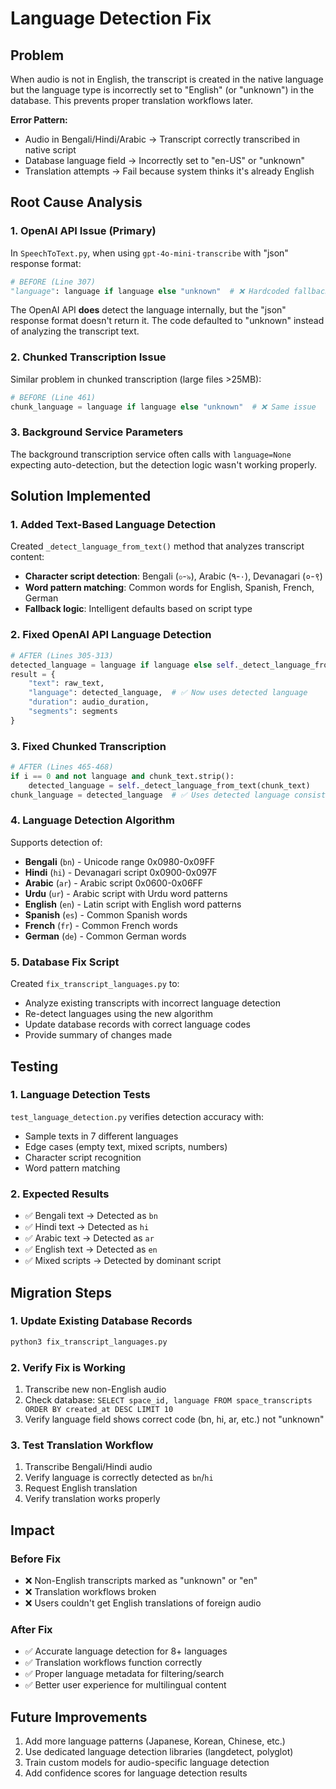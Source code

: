 # Language Detection Fix

## Problem
When audio is not in English, the transcript is created in the native language but the language type is incorrectly set to "English" (or "unknown") in the database. This prevents proper translation workflows later.

**Error Pattern:**
- Audio in Bengali/Hindi/Arabic → Transcript correctly transcribed in native script
- Database language field → Incorrectly set to "en-US" or "unknown"  
- Translation attempts → Fail because system thinks it's already English

## Root Cause Analysis

### 1. OpenAI API Issue (Primary)
In `SpeechToText.py`, when using `gpt-4o-mini-transcribe` with "json" response format:
```python
# BEFORE (Line 307)
"language": language if language else "unknown"  # ❌ Hardcoded fallback
```

The OpenAI API **does** detect the language internally, but the "json" response format doesn't return it. The code defaulted to "unknown" instead of analyzing the transcript text.

### 2. Chunked Transcription Issue
Similar problem in chunked transcription (large files >25MB):
```python
# BEFORE (Line 461)  
chunk_language = language if language else "unknown"  # ❌ Same issue
```

### 3. Background Service Parameters
The background transcription service often calls with `language=None` expecting auto-detection, but the detection logic wasn't working properly.

## Solution Implemented

### 1. Added Text-Based Language Detection
Created `_detect_language_from_text()` method that analyzes transcript content:
- **Character script detection**: Bengali (০-৯), Arabic (٠-٩), Devanagari (०-९)
- **Word pattern matching**: Common words for English, Spanish, French, German
- **Fallback logic**: Intelligent defaults based on script type

### 2. Fixed OpenAI API Language Detection
```python
# AFTER (Lines 305-313)
detected_language = language if language else self._detect_language_from_text(raw_text)
result = {
    "text": raw_text,
    "language": detected_language,  # ✅ Now uses detected language
    "duration": audio_duration,
    "segments": segments
}
```

### 3. Fixed Chunked Transcription
```python
# AFTER (Lines 465-468)
if i == 0 and not language and chunk_text.strip():
    detected_language = self._detect_language_from_text(chunk_text)
chunk_language = detected_language  # ✅ Uses detected language consistently
```

### 4. Language Detection Algorithm
Supports detection of:
- **Bengali** (`bn`) - Unicode range 0x0980-0x09FF
- **Hindi** (`hi`) - Devanagari script 0x0900-0x097F
- **Arabic** (`ar`) - Arabic script 0x0600-0x06FF  
- **Urdu** (`ur`) - Arabic script with Urdu word patterns
- **English** (`en`) - Latin script with English word patterns
- **Spanish** (`es`) - Common Spanish words
- **French** (`fr`) - Common French words
- **German** (`de`) - Common German words

### 5. Database Fix Script
Created `fix_transcript_languages.py` to:
- Analyze existing transcripts with incorrect language detection
- Re-detect languages using the new algorithm
- Update database records with correct language codes
- Provide summary of changes made

## Testing

### 1. Language Detection Tests
`test_language_detection.py` verifies detection accuracy with:
- Sample texts in 7 different languages
- Edge cases (empty text, mixed scripts, numbers)
- Character script recognition
- Word pattern matching

### 2. Expected Results
- ✅ Bengali text → Detected as `bn`
- ✅ Hindi text → Detected as `hi`  
- ✅ Arabic text → Detected as `ar`
- ✅ English text → Detected as `en`
- ✅ Mixed scripts → Detected by dominant script

## Migration Steps

### 1. Update Existing Database Records
```bash
python3 fix_transcript_languages.py
```

### 2. Verify Fix is Working
1. Transcribe new non-English audio
2. Check database: `SELECT space_id, language FROM space_transcripts ORDER BY created_at DESC LIMIT 10`
3. Verify language field shows correct code (bn, hi, ar, etc.) not "unknown"

### 3. Test Translation Workflow
1. Transcribe Bengali/Hindi audio
2. Verify language is correctly detected as `bn`/`hi`
3. Request English translation 
4. Verify translation works properly

## Impact

### Before Fix
- ❌ Non-English transcripts marked as "unknown" or "en"
- ❌ Translation workflows broken
- ❌ Users couldn't get English translations of foreign audio

### After Fix  
- ✅ Accurate language detection for 8+ languages
- ✅ Translation workflows function correctly
- ✅ Proper language metadata for filtering/search
- ✅ Better user experience for multilingual content

## Future Improvements
1. Add more language patterns (Japanese, Korean, Chinese, etc.)
2. Use dedicated language detection libraries (langdetect, polyglot)
3. Train custom models for audio-specific language detection
4. Add confidence scores for language detection results